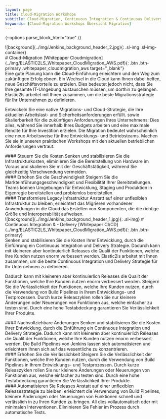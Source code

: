 ```yaml
---
layout: page
title: Cloud-Migration Workshops
subtitle: Cloud-Migration, Continuous Integration & Continuous Delivery Übersicht und Beschreibung.
keywords: [Cloud-Migration Workshops Übersicht Migration]
---
```

{::options parse_block_html="true" /}
<!--- SLIDER -->
<div class="slider">
<!-- SLIDER BG IMAGE -->
<div class="sl-img-container">

<div id="carousel" class="carousel">
![background](../img/Jenkins_background_header_2.jpg){: .sl-img .sl-img-container}

<div class="carousel-inner">
<div class="item active">
# Cloud-Migration
[Whitepaper Cloudmigration](../img/ELASTIC2LS_Whitepaper_CloudMigration_AWS.pdf){: .btn .btn-primary .whitepaper_cloudmigration_aws target="_blank"}

</div>
</div>
</div>

</div>
<!-- SLIDER BG IMAGE -->
</div>
<!--- SLIDER -->

<div class="grid-content">

<div class="col-sm-24 col-md-12">
Eine gute Planung kann die Cloud-Einführung erleichtern und den Weg zum zukünftigen Erfolg ebnen. Ein Wechsel in die Cloud kann Ihnen dabei helfen, neue Geschäftsvorteile zu erzielen. Dies bedeutet jedoch nicht, dass Sie Ihre gesamte IT-Umgebung austauschen müssen, um dorthin zu gelangen. Elastic2ls arbeitet mit Ihnen zusammen, um die beste Migrationsstrategie für Ihr Unternehmen zu definieren.

Entwickeln Sie eine native Migrations- und Cloud-Strategie, die Ihre aktuellen Arbeitslast- und Sicherheitsanforderungen erfüllt. sowie Skalierbarkeit für die zukünftigen Anforderungen Ihres Unternehmens; Dies alles, während Sie innerhalb Ihres Budgets arbeiten und eine maximale Rendite für Ihre Investition erzielen. Die Migration bedeutet wahrscheinlich eine neue Arbeitsweise für Ihre Entwicklungs- und Betriebsteams. Machen Sie sie in unseren praktischen Workshops mit den aktuellen betrieblichen Anforderungen vertraut.

</div>

<div class="col-sm-8 col-md-4">
<div class="boxes flexible">
#### Steuern Sie die Kosten
Senken und stabilisieren Sie die Infrastrukturkosten, eliminieren Sie die Bereitstellung von Hardware im Voraus und skalieren Sie mit der Geschäftstätigkeit, während Sie gleichzeitig Verschwendung vermeiden.
</div>
</div>

<div class="col-sm-8 col-md-4">
<div class="boxes flexible">
#### Erhöhen Sie die Geschwindigkeit
Steigern Sie die Markteinführungsgeschwindigkeit und Flexibilität Ihrer Bereitstellungen. Teams können Umgebungen für Entwicklung, Staging und Produktion in Eigenregie bereitstellen und problemlos bereitstellen.
</div>
</div>

<div class="col-sm-8 col-md-4">
<div class="boxes flexible">
#### Transformiere Legacy Infrastruktur
Anstatt auf einer unflexiblen Infrastruktur zu bleiben, erleichtert das Migrieren vorhandener Anwendungen in die Cloud das Erstellen von Komponenten, die die richtige Größe und Interoperabilität aufweisen.
</div>
</div>
<!-- grid-conten ende -->
</div>
<!-- Cloud-Migration -->

<!-- CICD -->
<div class="slider">

<div id="carousel" class="carousel">
<div class="carousel-inner">
![background](../img/Jenkins_background_header_1.jpg){: .sl-img}
# Continuous Integration & - Delivery
[Whitepaper CI/CD](../img/ELASTIC2LS_Whitepaper_CloudMigration_AWS.pdf){: .btn .btn-primary}
</div>
</div>
</div>

<div class="grid-content">

<div class="col-sm-24 col-md-12">
Senken und stabilisieren Sie die Kosten Ihrer Entwicklung, durch die Einführung ein Continuous Integration und Delivery Strategie. Dadurch kann mit kleineren aber kontinuierlich Releases die Qualit der Funktionen, welche Ihre Kunden nutzen enorm verbessert werden. Elastic2ls arbeitet mit Ihnen zusammen, um die beste Continuous Integration und Delivery Strategie für Ihr Unternehmen zu definieren.

Dadurch kann mit kleineren aber kontinuierlich Releases die Qualit der Funktionen, welche Ihre Kunden nutzen enorm verbessert werden. Steigern Sie die Verlässlichkeit der Funktionen, welche Ihre Kunden nutzen, durch die Verwendung von Build Pipelines in Ihrem Entwicklungs- und Testprozessen. Durch kurze Releaszyklen rollen Sie nur kleinere Änderungen oder Neuerungen von Funktionen aus, welche einfacher zu testen sind. Durch eine hohe Testabdeckung garantieren Sie Verlässlichkeit Ihrer Produkte.
</div>

<div class="col-sm-8 col-md-4">
<div class="boxes flexible">
#### Nachvollziehbare Änderungen
Senken und stabilisieren Sie die Kosten Ihrer Entwicklung, durch die Einführung ein Continuous Integration und Delivery Strategie. Dadurch kann mit kleineren aber kontinuierlich Releases die Qualit der Funktionen, welche Ihre Kunden nutzen enorm verbessert werden. Die Build Pipelines von Jenkins lassen sich automatisieren und erleichtern Ihnen sich auf das wesentliche zu konzentrieren.
</div>
</div>

<div class="col-sm-8 col-md-4">
<div class="boxes flexible">
#### Erhöhen Sie die Verlässlichkeit
Steigern Sie die Verlässlichkeit der Funktionen, welche Ihre Kunden nutzen, durch die Verwendung von Build Pipelines in Ihrem Entwicklungs- und Testprozessen. Durch kurze Releaszyklen rollen Sie nur kleinere Änderungen oder Neuerungen von Funktionen aus, welche einfacher zu testen sind. Durch eine hohe Testabdeckung garantieren Sie Verlässlichkeit Ihrer Produkte.
</div>
</div>

<div class="col-sm-8 col-md-4">
<div class="boxes flexible">
#### Automatisieren Sie Releases
Anstatt auf einer unflexiblen Releasestrategie zu bleiben, erleichtert die Verwendung von Build Pipelines, kleinere Änderungen oder Neuerungen von Funktionen schnell und verlässlich in zu Ihren Kunden zu bringen. All dies vollautomatisch oder mit minimalen Interventionen. Eliminieren Sie Fehler im Prozess durch automatische Tests.
</div>
</div>

<!-- grid-conten ende -->
</div>
<!-- CICD -->
